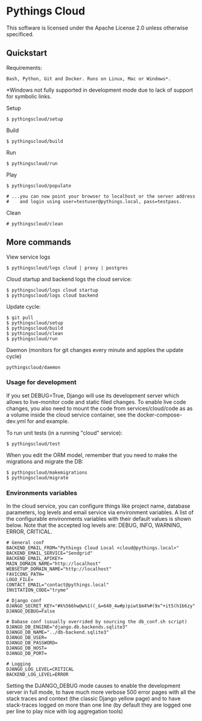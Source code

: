 

# Pythings Cloud

This software is licensed under the Apache License 2.0 unless otherwise specificed.


## Quickstart

Requirements:
    
    Bash, Python, Git and Docker. Runs on Linux, Mac or Windows*.

*Windows not fully supported in development mode due to lack of support for symbolic links.

Setup

	$ pythingscloud/setup

Build

    $ pythingscloud/build

Run

	$ pythingscloud/run		

Play

	$ pythingscloud/populate
	
    # ...you can now point your browser to localhost or the server address
    #    and login using user=testuser@pythings.local, pass=testpass.

Clean

	# pythingscloud/clean


## More commands


View service logs

    $ pythingscloud/logs cloud | proxy | postgres

Cloud startup and backend logs the cloud service:
    
    $ pythingscloud/logs cloud startup
    $ pythingscloud/logs cloud backend


Update cycle:

    $ git pull
    $ pythingscloud/setup
    $ pythingscloud/build
    $ pythingscloud/clean
    $ pythingscloud/run

Daemon (monitors for git changes every minute and applies the update cycle)

    pythingscloud/daemon



### Usage for development

If you set DEBUG=True, Django will use its development server which allows to live-monitor code and static filed changes. To enable live code changes, you also need to mount the code from services/cloud/code as as a volume inside the cloud service container, see the docker-compose-dev.yml for and example.

To run unit tests (in a running "cloud" service):

    $ pythingscloud/test


When you edit the ORM model, remember that you need to make the migrations and migrate the DB:

    $ pythingscloud/makemigrations
    $ pythingscloud/migrate
    


### Environments variables

In the cloud service, you can configure things like project name, database parameters, log levels and email service via environment variables. A list of the configurable environments variables with their default values is shown below. Note that the accepted log levels are: DEBUG, INFO, WARNING, ERROR, CRITICAL.


    # General conf
    BACKEND_EMAIL_FROM="Pythings Cloud Local <cloud@pythings.local>"
    BACKEND_EMAIL_SERVICE="Sendgrid"
    BACKEND_EMAIL_APIKEY=
    MAIN_DOMAIN_NAME="http://localhost"
    WEBSETUP_DOMAIN_NAME="http://localhost"
    FAVICONS_PATH=
    LOGO_FILE=
    CONTACT_EMAIL="contact@pythings.local"
    INVITATION_CODE="tryme"
    
    # Django conf
    DJANGO_SECRET_KEY="#k%566hw@w%1((_&=640_4w#p)piwt$m4%#(9x^+it5(h1b6zy"
    DJANGO_DEBUG=False

    # Dabase conf (usually overrided by sourcing the db_conf.sh script)
    DJANGO_DB_ENGINE="django.db.backends.sqlite3"
    DJANGO_DB_NAME="../db-backend.sqlite3"
    DJANGO_DB_USER=
    DJANGO_DB_PASSWORD=
    DJANGO_DB_HOST=
    DJANGO_DB_PORT=

    # Logging
    DJANGO_LOG_LEVEL=CRITICAL
    BACKEND_LOG_LEVEL=ERROR
	
	

Setting the DJANGO_DEBUG mode causes to enable the development server in full mode, to have much more verbose 500 error pages with all the stack traces and context (the classic Django yellow page) and to have stack-traces logged on more than one line (by default they are logged one per line to play nice with log aggregation tools)



	














